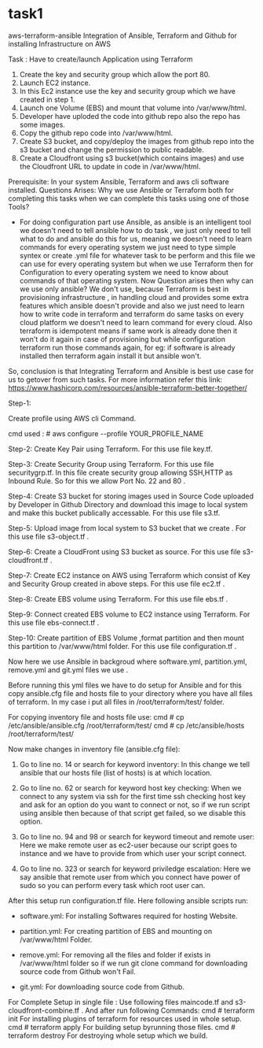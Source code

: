 # task1
aws-terraform-ansible
Integration of Ansible, Terraform and Github for installing Infrastructure on AWS
 

Task : Have to create/launch Application using Terraform
1. Create the key and security group which allow the port 80.
2. Launch EC2 instance.
3. In this Ec2 instance use the key and security group which we have created in step 1.
4. Launch one Volume (EBS) and mount that volume into /var/www/html.
5. Developer have uploded the code into github repo also the repo has some images.
6. Copy the github repo code into /var/www/html.
7. Create S3 bucket, and copy/deploy the images from github repo into the s3 bucket and change the permission to public readable.
8. Create a Cloudfront using s3 bucket(which contains images) and use the Cloudfront URL to  update in code in /var/www/html.

Prerequisite:
In your system Ansible, Terraform and aws cli software installed.
Questions Arises:
Why we use Ansible or Terraform both for completing this tasks when we can complete this tasks using one of those Tools?
-  For doing  configuration part use Ansible, as ansible is an intelligent tool we doesn't need to tell ansible how to do task , we just only need to tell what to do and ansible do this for us, meaning we doesn't need to learn commands for every operating system we just need to type simple syntex or create .yml file for whatever task to be perform and this file we can use for every operating system but when we use Terraform then for Configuration to every operating system we need to know about commands of that operating system. 
Now Question arises  then why can we use only ansible?
We don't use, because Terraform is best in provisioning infrastructure , in handling cloud and provides some extra features which ansible doesn't provide and also we  just need to learn how to write code in terraform and terraform do same tasks on every cloud platform we doesn't need to learn command for every cloud.
Also terraform is idempotent means if same work is already done then it won't do it again in case of provisioning but while configuration  terraform run those commands again, for eg: if software is already installed then terraform again install it but ansible won't.  

So, conclusion is that Integrating Terraform and Ansible is best use case for us to getover from such tasks.
For more information refer this link:
https://www.hashicorp.com/resources/ansible-terraform-better-together/

 
Step-1:

Create profile using AWS cli Command.

cmd used : # aws configure --profile YOUR_PROFILE_NAME
 
Step-2:
Create Key Pair using Terraform.
For this use file key.tf.
 
Step-3:
Create Security Group using Terraform.
For this use file securitygrp.tf.
In this file create security group allowing SSH,HTTP as Inbound Rule.
So for this we allow Port No. 22 and 80 .

Step-4:
Create S3 bucket for  storing  images used in Source Code uploaded by Developer in Github Directory and download this image to local system and make this bucket publically accessable.
For this use file s3.tf.
 
Step-5:
Upload image from local system to S3 bucket that we create .
For this use file s3-object.tf .
 
Step-6:
Create a CloudFront using S3 bucket as source.
For this use file s3-cloudfront.tf .
 
Step-7:
Create EC2 instance on AWS using Terraform which consist of Key and Security Group created in above steps.
For this use file ec2.tf .
 
Step-8:
Create EBS volume using Terraform.
For this use file ebs.tf .
 
Step-9:
Connect created EBS volume to EC2 instance using Terraform.
For this use file ebs-connect.tf .
 
Step-10:
Create partition of EBS Volume ,format partition and then mount this partition to /var/www/html folder.
For this use file configuration.tf .
 
Now here we use Ansible in backgroud where software.yml, partition.yml, remove.yml and git.yml files we use .

Before running this yml  files we have to do setup for Ansible and for this copy ansible.cfg file and hosts file to your directory where you have all files of  terraform.
In my case i put all files in /root/terraform/test/ folder.

For copying inventory file and hosts file use:
cmd # cp /etc/ansible/ansible.cfg    /root/terraform/test/
cmd # cp /etc/ansible/hosts    /root/terraform/test/

Now make changes in inventory file (ansible.cfg file):
1. Go to line no. 14 or search for keyword inventory:
    In this change we tell ansible that our hosts file (list of hosts) is at which location.
2. Go to line no. 62 or search for keyword host key checking:
     When we connect to any system via ssh for the first time ssh checking host key and ask for an option do you want to connect or not, so if we run script using ansible then because of that script get failed,  so we disable this option. 
3. Go to line no. 94 and 98 or search for keyword timeout and remote user:
     Here we make remote user as ec2-user  because our script goes to instance and we have to provide  from which user your script connect. 
 
4. Go to line no. 323 or search for keyword priviledge escalation:
    Here we say ansible that remote user from which you connect have power of sudo so you can perform every task which root user can.
 
After this setup run configuration.tf file.
Here following ansible scripts  run:
- software.yml:
     For installing Softwares required for hosting Website.
 
- partition.yml:
    For creating partition of EBS and mounting on /var/www/html Folder. 
 
- remove.yml:
      For removing all the files and folder if exists in /var/www/html folder so if we run git clone command for downloading source code from Github won't Fail.
 
- git.yml:
       For  downloading source code from Github.
 
For Complete Setup in single file :
      Use following files maincode.tf and s3-cloudfront-combine.tf .
And after run following Commands:
cmd # terraform init 
       For installing plugins of terraform for resources used in whole setup.
cmd # terraform apply
       For building setup byrunning those files. 
cmd # terraform destroy
       For destroying whole setup which we build.
       







  



 













